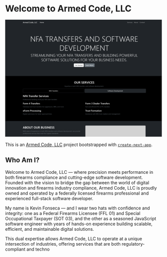 # Welcome to Armed Code, LLC

![Armed Code, LLC - NFA Transfers and Software Development](screenshot.png)

This is an [Armed Code, LLC](https://armedcodellc.com/) project bootstrapped with [`create-next-app`](https://github.com/vercel/next.js/tree/canary/packages/create-next-app).

## Who Am I?

Welcome to Armed Code, LLC — where precision meets performance in both firearms compliance and cutting-edge software development.
Founded with the vision to bridge the gap between the world of digital innovation and firearms industry compliance, Armed Code, LLC is proudly owned and operated by a federally licensed firearms professional and experienced full-stack software developer.

My name is Kevin Fonseca — and I wear two hats with confidence and integrity: one as a Federal Firearms Licensee (FFL 01) and Special Occupational Taxpayer (SOT 03), and the other as a seasoned JavaScript software engineer with years of hands-on experience building scalable, efficient, and maintainable digital solutions.

This dual expertise allows Armed Code, LLC to operate at a unique intersection of industries, offering services that are both regulatory-compliant and techno